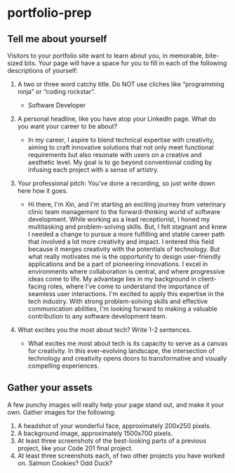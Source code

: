 # portfolio-prep

## Tell me about yourself

Visitors to your portfolio site want to learn about you, in memorable, bite-sized bits. Your page will have a space for you to fill in each of the following descriptions of yourself:

1. A two or three word catchy title. Do NOT use cliches like “programming ninja” or “coding rockstar”.
    - Software Developer
2. A personal headline, like you have atop your LinkedIn page. What do you want your career to be about?
    - In my career, I aspire to blend technical expertise with creativity, aiming to craft innovative solutions that not only meet functional requirements but also resonate with users on a creative and aesthetic level. My goal is to go beyond conventional coding by infusing each project with a sense of artistry.

3. Your professional pitch: You’ve done a recording, so just write down here how it goes.
    - Hi there, I'm Xin, and I'm starting an exciting journey from veterinary clinic team management to the forward-thinking world of software development. While working as a lead receptionist, I honed my multitasking and problem-solving skills. But, I felt stagnant and knew I needed a change to pursue a more fulfilling and stable career path that involved a lot more creativity and impact. I entered this field because it merges creativity with the potentials of technology. But what really motivates me is the opportunity to design user-friendly applications and be a part of pioneering innovations. I excel in environments where collaboration is central, and where progressive ideas come to life. My advantage lies in my background in client-facing roles, where I've come to understand the importance of seamless user interactions. I'm excited to apply this expertise in the tech industry. With strong problem-solving skills and effective communication abilities, I'm looking forward to making a valuable contribution to any software development team.
4. What excites you the most about tech? Write 1-2 sentences.
    - What excites me most about tech is its capacity to serve as a canvas for creativity. In this ever-evolving landscape, the intersection of technology and creativity opens doors to transformative and visually compelling experiences.

## Gather your assets

A few punchy images will really help your page stand out, and make it your own. Gather images for the following:

1. A headshot of your wonderful face, approximately 200x250 pixels.
2. A background image, approximately 1500x700 pixels.
3. At least three screenshots of the best-looking parts of a previous project, like your Code 201 final project.
4. At least three screenshots each, of two other projects you have worked on. Salmon Cookies? Odd Duck?

